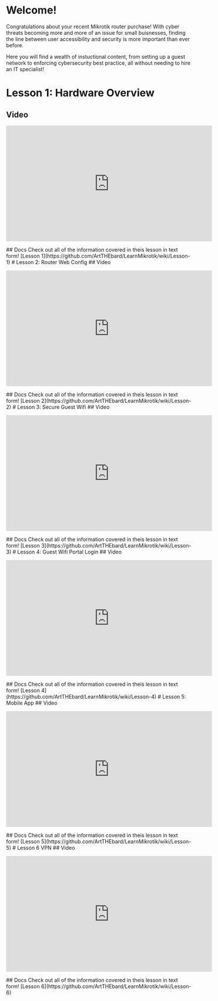 # Welcome!

Congratulations about your recent Mikrotik router purchase! With cyber threats becoming more and more of an issue for small buisnesses, finding the line between user accessibility and security is more important than ever before. 

Here you will find a wealth of instuctional content, from setting up a guest network to enforcing cybersecurity best practice, all without needing to hire an IT specialist!

# Lesson 1: Hardware Overview
## Video
<p align="center">
<iframe width="560" height="315" src="https://www.youtube.com/embed/dgVG9xsPZA0" title="YouTube video player" frameborder="0" allow="accelerometer; autoplay; clipboard-write; encrypted-media; gyroscope; picture-in-picture" allowfullscreen></iframe>
</p>
## Docs
Check out all of the information covered in theis lesson in text form! [Lesson 1](https://github.com/ArtTHEbard/LearnMikrotik/wiki/Lesson-1)
# Lesson 2: Router Web Config
## Video
<p align="center">
<iframe width="560" height="315" src="https://www.youtube.com/embed/Elex9l8WxUY" title="YouTube video player" frameborder="0" allow="accelerometer; autoplay; clipboard-write; encrypted-media; gyroscope; picture-in-picture" allowfullscreen></iframe>
</p>
## Docs
Check out all of the information covered in theis lesson in text form! [Lesson 2](https://github.com/ArtTHEbard/LearnMikrotik/wiki/Lesson-2)
# Lesson 3: Secure Guest Wifi
## Video
<p align="center">
<iframe width="560" height="315" src="https://www.youtube.com/embed/tQ1rX45prKc" title="YouTube video player" frameborder="0" allow="accelerometer; autoplay; clipboard-write; encrypted-media; gyroscope; picture-in-picture" allowfullscreen></iframe>
</p>
## Docs
Check out all of the information covered in theis lesson in text form! [Lesson 3](https://github.com/ArtTHEbard/LearnMikrotik/wiki/Lesson-3)
# Lesson 4: Guest Wifi Portal Login
## Video
<p align="center">
<iframe width="560" height="315" src="https://www.youtube.com/embed/N859yOCmLeU" title="YouTube video player" frameborder="0" allow="accelerometer; autoplay; clipboard-write; encrypted-media; gyroscope; picture-in-picture" allowfullscreen></iframe>
</p>
## Docs
Check out all of the information covered in theis lesson in text form! [Lesson 4](https://github.com/ArtTHEbard/LearnMikrotik/wiki/Lesson-4)
# Lesson 5: Mobile App
## Video 
<p align="center">
<iframe width="560" height="315" src="https://www.youtube.com/embed/da-mnpK9J64" title="YouTube video player" frameborder="0" allow="accelerometer; autoplay; clipboard-write; encrypted-media; gyroscope; picture-in-picture" allowfullscreen></iframe>
 </p>
## Docs
Check out all of the information covered in theis lesson in text form! [Lesson 5](https://github.com/ArtTHEbard/LearnMikrotik/wiki/Lesson-5)
# Lesson 6 VPN
## Video
<p aling="center">
 <iframe width="560" height="315" src="https://www.youtube.com/embed/_KUUNUF6wV4" title="YouTube video player" frameborder="0" allow="accelerometer; autoplay; clipboard-write; encrypted-media; gyroscope; picture-in-picture" allowfullscreen></iframe>
</p>
## Docs
Check out all of the information covered in theis lesson in text form! [Lesson 6](https://github.com/ArtTHEbard/LearnMikrotik/wiki/Lesson-6)
